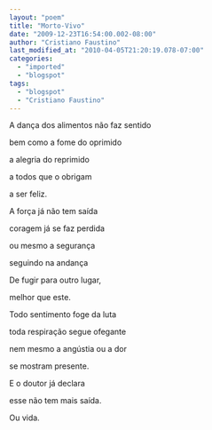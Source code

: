 ```yaml
---
layout: "poem"
title: "Morto-Vivo"
date: "2009-12-23T16:54:00.002-08:00"
author: "Cristiano Faustino"
last_modified_at: "2010-04-05T21:20:19.078-07:00"
categories:
  - "imported"
  - "blogspot"
tags:
  - "blogspot"
  - "Cristiano Faustino"
---
```


A dança dos alimentos não faz sentido

bem como a fome do oprimido

a alegria do reprimido

a todos que o obrigam

a ser feliz.

A força já não tem saída

coragem já se faz perdida

ou mesmo a segurança

seguindo na andança

De fugir para outro lugar,

melhor que este.

Todo sentimento foge da luta

toda respiração segue ofegante

nem mesmo a angústia ou a dor

se mostram presente.

E o doutor já declara

esse não tem mais saída.

Ou vida.